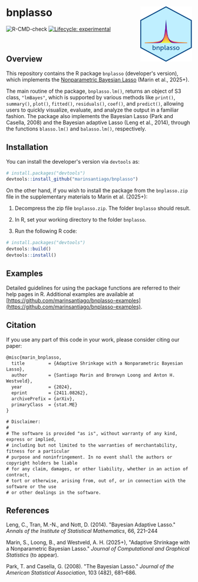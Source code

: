 # bnplasso <img src="man/figures/bnplasso.png" alt="bnplasso" width="140" height="150" align="right"> 

<!-- badges: start -->

![R-CMD-check](https://github.com/marinsantiago/BOBgmms/workflows/R-CMD-check/badge.svg)
[![Lifecycle: experimental](https://img.shields.io/badge/lifecycle-experimental-orange.svg)](https://www.tidyverse.org/lifecycle/#experimental)

<!-- badges: end -->

</br>

## Overview

This repository contains the R package `bnplasso` (developer's version), which implements the [Nonparametric Bayesian Lasso](https://arxiv.org/abs/2411.08262) (Marin et al., 2025+).

The main routine of the package, ```bnplasso.lm()```, returns an object of S3 class, ```"lmBayes"```, which is supported by various methods 
like ```print()```, ```summary()```, ```plot()```, ```fitted()```, ```residuals()```, ```coef()```, 
and ```predict()```, allowing users to quickly visualize, evaluate, and analyze the output in a familiar fashion. 
The package also implements the Bayesian Lasso (Park and Casella, 2008) and the Bayesian 
adaptive Lasso (Leng et al., 2014), through the functions ```blasso.lm()``` 
and ```balasso.lm()```, respectively.

## Installation

You can install the developer's version via `devtools` as:

``` r
# install.packages("devtools")
devtools::install_github("marinsantiago/bnplasso")
```

On the other hand, if you wish to install the package from the `bnplasso.zip` file in the supplementary materials to Marin et al. (2025+):

  1. Decompress the zip file `bnplasso.zip`. The folder `bnplasso` should result.
  
  2. In R, set your working directory to the folder `bnplasso`.
  
  3. Run the following R code:
  
``` r
# install.packages("devtools")
devtools::build()
devtools::install()
```

## Examples

Detailed guidelines for using the package functions are referred to their help pages in R. Additional examples are available at [https://github.com/marinsantiago/bnplasso-examples](https://github.com/marinsantiago/bnplasso-examples).

## <a name="cite"></a> Citation

If you use any part of this code in your work, please consider citing our paper:

```
@misc{marin_bnplasso,
  title         = {Adaptive Shrinkage with a Nonparametric Bayesian Lasso}, 
  author        = {Santiago Marin and Bronwyn Loong and Anton H. Westveld},
  year          = {2024},
  eprint        = {2411.08262},
  archivePrefix = {arXiv},
  primaryClass  = {stat.ME}
}
```


```
# Disclaimer:
#
# The software is provided "as is", without warranty of any kind, express or implied,
# including but not limited to the warranties of merchantability, fitness for a particular
# purpose and noninfringement. In no event shall the authors or copyright holders be liable
# for any claim, damages, or other liability, whether in an action of contract, 
# tort or otherwise, arising from, out of, or in connection with the software or the use
# or other dealings in the software.
```


## <a name="refs"></a> References

Leng, C., Tran, M.-N., and Nott, D. (2014). "Bayesian Adaptive Lasso." *Annals of the Institute of Statistical Mathematics*, 66, 221–244

Marin, S., Loong, B., and Westveld, A. H. (2025+), "Adaptive Shrinkage with a Nonparametric Bayesian Lasso." *Journal of Computational and Graphical Statistics* (to appear).

Park, T. and Casella, G. (2008). "The Bayesian Lasso." *Journal of the American Statistical Association*, 103 (482), 681–686.